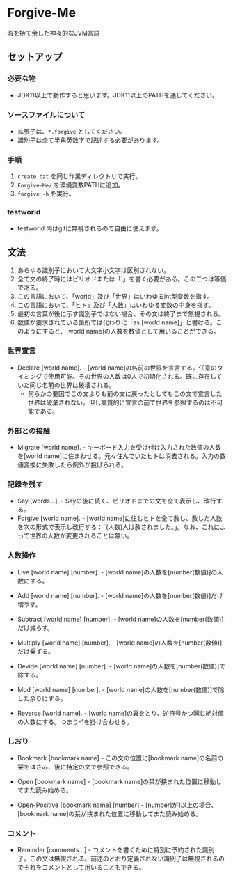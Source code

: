 # Forgive-Me
暇を持て余した神々的なJVM言語

## セットアップ
### 必要な物
- JDK11以上で動作すると思います。JDK11以上のPATHを通してください。
### ソースファイルについて
- 拡張子は、`*.forgive` としてください。
- 識別子は全て半角英数字で記述する必要があります。
### 手順
1. `create.bat` を同じ作業ディレクトリで実行。
2. `Forgive-Me/` を環境変数PATHに追加。
3. `forgive -h` を実行。
### testworld
- testworld 内はgitに無視されるので自由に使えます。

## 文法
1. あらゆる識別子において大文字小文字は区別されない。
2. 全て文の終了時にはピリオドまたは「!」を書く必要がある。この二つは等価である。
3. この言語において、「world」及び「世界」はいわゆるint型変数を指す。
4. この言語において、「ヒト」及び「人数」はいわゆる変数の中身を指す。
5. 最初の言葉が後に示す識別子ではない場合、その文は終了まで無視される。
6. 数値が要求されている箇所では代わりに「as [world name]」と書ける。このようにすると、[world name]の人数を数値として用いることができる。

### 世界宣言
- Declare [world name]. - [world name]の名前の世界を宣言する。任意のタイミングで使用可能。その世界の人数は0人で初期化される。既に存在していた同じ名前の世界は破壊される。
  - 何らかの要因でこの文よりも前の文に戻ったとしてもこの文で宣言した世界は破棄されない。但し実質的に宣言の前で世界を参照するのは不可能である。

### 外部との接触
- Migrate [world name]. - キーボード入力を受け付け入力された数値の人数を[world name]に住まわせる。元々住んでいたヒトは消去される。入力の数値変換に失敗したら例外が投げられる。

### 記録を残す
- Say [words...]. - Sayの後に続く、ピリオドまでの文を全て表示し、改行する。
- Forgive [world name]. - [world name]に住むヒトを全て赦し、赦した人数を次の形式で表示し改行する：「(人数)人は赦されました。」。なお、これによって世界の人数が変更されることは無い。

### 人数操作
- Live [world name] [number]. - [world name]の人数を[number(数値)]の人数にする。

- Add [world name] [number]. - [world name]の人数を[number(数値)]だけ増やす。
- Subtract [world name] [number]. - [world name]の人数を[number(数値)]だけ減らす。
- Multiply [world name] [number]. - [world name]の人数を[number(数値)]だけ乗ずる。
- Devide [world name] [number]. - [world name]の人数を[number(数値)]で除する。
- Mod [world name] [number]. - [world name]の人数を[number(数値)]で除した余りにする。

- Reverse [world name]. - [world name]の裏をとり、逆符号かつ同じ絶対値の人数にする。つまり-1を掛け合わせる。

### しおり
- Bookmark [bookmark name] - この文の位置に[bookmark name]の名前の栞をはさみ、後に特定の文で参照できる。

- Open [bookmark name] - [bookmark name]の栞が挟まれた位置に移動してまた読み始める。
- Open-Positive [bookmark name] [number] - [number]が1以上の場合、[bookmark name]の栞が挟まれた位置に移動してまた読み始める。

### コメント
- Reminder [comments...] - コメントを書くために特別に予約された識別子。この文は無視される。前述のとおり定義されない識別子は無視されるのでそれをコメントとして用いることもできる。